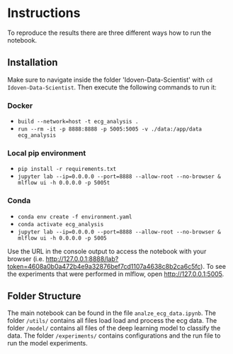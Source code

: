 # Instructions
To reproduce the results there are three different ways how to run the notebook.

## Installation
Make sure to navigate inside the folder 'Idoven-Data-Scientist' with 
`cd Idoven-Data-Scientist`. Then execute the following commands to run it:

### Docker
* `build --network=host -t ecg_analysis .`
* `run --rm -it -p 8888:8888 -p 5005:5005 -v ./data:/app/data ecg_analysis`

### Local pip environment
* `pip install -r requirements.txt`
* `jupyter lab --ip=0.0.0.0 --port=8888 --allow-root --no-browser & mlflow ui -h 0.0.0.0 -p 5005t`

### Conda
* `conda env create -f environment.yaml`
* `conda activate ecg_analysis`
* `jupyter lab --ip=0.0.0.0 --port=8888 --allow-root --no-browser & mlflow ui -h 0.0.0.0 -p 5005`

Use the URL in the console output to access the notebook with your browser 
(i.e. http://127.0.0.1:8888/lab?token=4608a0b0a472b4e9a32876bef7cd1107a4638c8b2ca6c5fc).
To see the experiments that were performed in mlflow, open http://127.0.0.1:5005.

## Folder Structure
The main notebook can be found in the file `analze_ecg_data.ipynb`.
The folder `/utils/` contains all files load load and process the ecg data.
The folder `/model/` contains all files of the deep learning model to classify the data.
The folder `/experiments/` contains configurations and the run file to run the model experiments.